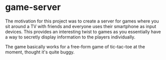 game-server
===========

The motivation for this project was to create a server for games where you sit around a TV
with friends and everyone uses their smartphone as input devices. This provides an interesting
twist to games as you essentially have a way to secretly display information to the players 
individually. 

The game basically works for a free-form game of tic-tac-toe at the moment, thought it's quite buggy.
